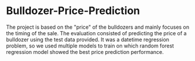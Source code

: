 # Bulldozer-Price-Prediction

The project is based on the "price" of the bulldozers and mainly focuses on the timing of the sale. The evaluation consisted of predicting the price of a bulldozer using the test data provided. It was a datetime regression problem, so we used multiple models to train on which random forest regression model showed the best price prediction performance.
